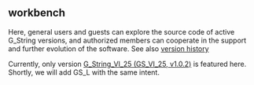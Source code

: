 ## workbench

Here, general users and guests can explore the source code of active G_String versions, and authorized members can cooperate in the support and further evolution of the software. See also [version history](../GS_VI_25/Versions.md)

Currently, only version [G_String_VI_25 (GS_VI_25, v1.0.2)](../workbench/GS_VI_25) is featured here. Shortly, we will add GS_L with the same intent.
